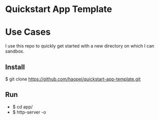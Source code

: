 # Quickstart App Template

# Use Cases
I use this repo to quickly get started with a new directory on which I can sandbox.

## Install
$ git clone https://github.com/haopei/quickstart-app-template.git

## Run
 - $ cd app/
 - $ http-server -o

